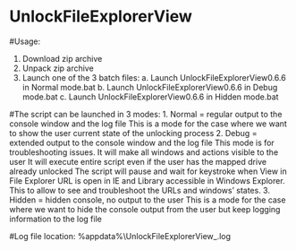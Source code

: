 # UnlockFileExplorerView

#Usage:

1.	Download zip archive
2.	Unpack zip archive
3.	Launch one of the 3 batch files:
	a.	Launch UnlockFileExplorerView0.6.6 in Normal mode.bat
	b.	Launch UnlockFileExplorerView0.6.6 in Debug mode.bat
	c.	Launch UnlockFileExplorerView0.6.6 in Hidden mode.bat


#The script can be launched in 3 modes:
	1.	Normal = regular output to the console window and the log file
		This is a mode for the case where we want to show the user current state of the unlocking process
	2.	Debug   = extended output to the console window and the log file
		This mode is for troubleshooting issues.
		It will make all windows and actions visible to the user
		It will execute entire script even if the user has the mapped drive already unlocked
		The script will pause and wait for keystroke when View in File Explorer URL  is open in IE and Library accessible in Windows Explorer.     This to allow to see and troubleshoot the URLs and windows’ states.
	3.	Hidden = hidden console, no output to the user
		This is a mode for the case where we want to hide the console output from the user but keep logging information to the log file

#Log file location:
	%appdata%\UnlockFileExplorerView_<version>.log	
